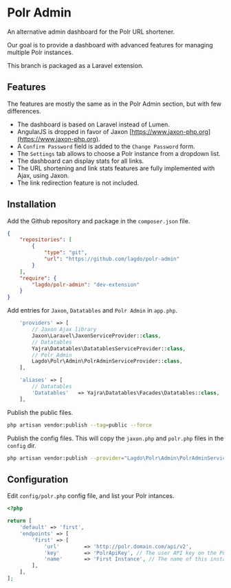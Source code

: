 Polr Admin
==========

An alternative admin dashboard for the Polr URL shortener.

Our goal is to provide a dashboard with advanced features for managing multiple Polr instances.

This branch is packaged as a Laravel extension.

Features
--------

The features are mostly the same as in the Polr Admin section, but with few differences.

- The dashboard is based on Laravel instead of Lumen.
- AngularJS is dropped in favor of Jaxon [https://www.jaxon-php.org](https://www.jaxon-php.org).
- A `Confirm Password` field is added to the `Change Password` form.
- The `Settings` tab allows to choose a Polr instance from a dropdown list.
- The dashboard can display stats for all links.
- The URL shortening and link stats features are fully implemented with Ajax, using Jaxon.
- The link redirection feature is not included.

Installation
------------

Add the Github repository and package in the `composer.json` file.

```json
{
    "repositories": [
        {
            "type": "git",
            "url": "https://github.com/lagdo/polr-admin"
        }
    ],
    "require": {
        "lagdo/polr-admin": "dev-extension"
    }
}
```

Add entries for `Jaxon`, `Datatables` and `Polr Admin` in `app.php`.

```php
    'providers' => [
        // Jaxon Ajax library
        Jaxon\Laravel\JaxonServiceProvider::class,
        // Datatables
        Yajra\Datatables\DatatablesServiceProvider::class,
        // Polr Admin
        Lagdo\Polr\Admin\PolrAdminServiceProvider::class,
    ],

    'aliases' => [
        // Datatables
        'Datatables'   => Yajra\Datatables\Facades\Datatables::class,
    ],
```

Publish the public files.

```bash
php artisan vendor:publish --tag=public --force
```

Publish the config files.
This will copy the `jaxon.php` and `polr.php` files in the `config` dir.

```bash
php artisan vendor:publish --provider="Lagdo\Polr\Admin\PolrAdminServiceProvider" --tag="config"
```

Configuration
-------------

Edit `config/polr.php` config file, and list your Polr intances.

```php
<?php

return [
    'default' => 'first',
    'endpoints' => [
        'first' => [
            'url'        => 'http://polr.domain.com/api/v2',
            'key'        => 'PolrApiKey', // The user API key on the Polr instance
            'name'       => 'First Instance', // The name of this instance for dropdown menu
        ],
    ],
];
```